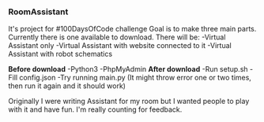 ### RoomAssistant
It's project for #100DaysOfCode challenge
Goal is to make three main parts. Currently there is one available to download.
There will be:
-Virtual Assistant only
-Virtual Assistant with website connected to it
-Virtual Assistant with robot schematics

**Before download**
-Python3
-PhpMyAdmin
 **After download**
 -Run setup.sh
 -Fill config.json
 -Try running main.py (It might throw error one or two times, then run it again and it should work)

Originally I were writing Assistant for my room but I wanted people to play with it
and have fun. I'm really counting for feedback.
